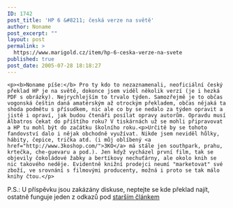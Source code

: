 ```yaml
---
ID: 1742
post_title: 'HP 6 &#8211; česká verze na světě'
author: Noname
post_excerpt: ""
layout: post
permalink: >
  https://www.marigold.cz/item/hp-6-ceska-verze-na-svete
published: true
post_date: 2005-07-28 18:18:27
---
```

	<p><b>Noname píše:</b> Pro ty kdo to nezaznamenali, neoficiální český překlad HP je na světě, dokonce jsem viděl několik verzí (je i hezká PDF s obrázky). Nejrychlejším to trvalo týden. Samozřejmě je to občas vogonská češtin daná amatérským až otrockým překladem, občas nějaká ta shoda podmětu s přísudkem, nic ale co by se nedalo za týden opravit a jistě i opraví, jak budou čtenáři posílat opravy autorům. Opravdu musí Albatros čekat do příštího roku? V tiskárnách už se mohli připravovat a HP tu mohl být do začátku školního roku.<p>Určitě by se tohoto fandovství dalo i nějak obchodně využívat. Nikde jsem neviděl hůlky, hábity, čepice, trička atd. (i můj oblíbený <a href="http://www.3koshop.com/">3KO</a> má stále jen southpark, prahu, krtečka, che-guevaru a pod.). Jen když vycházel první film, tak se objevily čokoládové žabky a bertíkovy nechuťárny, ale okolo knih se nic takového neděje. Evidentně knižní prodejci neumí "marketovat" své zboží, ve srovnání s filmovými producenty, možná i proto se tak málo knihy čtou.</p>
<p>P.S.: U příspěvku jsou zakázány diskuse, neptejte se kde překlad najít, ostatně funguje jeden z odkazů pod <a href="/item/harry-potter-and-the-half-blood-prince-docteno#commentform">starším článkem</a></p>